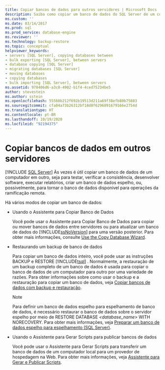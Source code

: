 ```yaml
---
title: Copiar bancos de dados para outros servidores | Microsoft Docs
description: Saiba como copiar um banco de dados do SQL Server de um computador a outro para teste, disponibilizando-o para operações de branch remoto ou por outros motivos.
ms.custom: ''
ms.date: 03/14/2017
ms.prod: sql
ms.prod_service: database-engine
ms.reviewer: ''
ms.technology: backup-restore
ms.topic: conceptual
helpviewer_keywords:
- servers [SQL Server], copying databases between
- bulk exporting [SQL Server], between servers
- database copying [SQL Server]
- migrating databases [SQL Server]
- moving databases
- copying databases
- bulk importing [SQL Server], between servers
ms.assetid: 978406d6-a3c8-4902-b1f4-4ced75234be5
author: stevestein
ms.author: sstein
ms.openlocfilehash: 55560b212f692b19513d211a69f38efb80b75883
ms.sourcegitcommit: cfa04a73b26312bf18d8f6296891679166e2754d
ms.translationtype: HT
ms.contentlocale: pt-BR
ms.lasthandoff: 10/19/2020
ms.locfileid: "92194375"
---
```

# <a name="copy-databases-to-other-servers"></a>Copiar bancos de dados em outros servidores
 [!INCLUDE [SQL Server](../../includes/applies-to-version/sqlserver.md)]
  Às vezes é útil copiar um banco de dados de um computador em outro, seja para testar, verificar a consistência, desenvolver software, executar relatórios, criar um banco de dados espelho, ou, possivelmente, para tornar o banco de dados disponível para operações da ramificação remota.  
  
 Há vários modos de copiar um banco de dados:  
  
-   Usando o Assistente para Copiar Banco de Dados  
  
     Você pode usar o Assistente para Copiar Banco de Dados para copiar ou mover bancos de dados entre servidores ou para atualizar um banco de dados do [!INCLUDE[ssNoVersion](../../includes/ssnoversion-md.md)] para uma versão posterior. Para obter mais informações, consulte [Use the Copy Database Wizard](../../relational-databases/databases/use-the-copy-database-wizard.md).  
  
-   Restaurando um backup de banco de dados  
  
     Para copiar um banco de dados inteiro, você pode usar as instruções BACKUP e RESTORE [!INCLUDE[tsql](../../includes/tsql-md.md)] . Normalmente, a restauração de um backup completo de um banco de dados é usada para copiar o banco de dados de um computador para outro por uma variedade de razões. Para obter informações sobre como usar o backup e a restauração para copiar um banco de dados, veja [Copiar bancos de dados com backup e restauração](../../relational-databases/databases/copy-databases-with-backup-and-restore.md).  
  
    > [!NOTE]  
    >  Para definir um banco de dados espelho para espelhamento de banco de dados, é necessário restaurar o banco de dados sobre o servidor espelho por meio de RESTORE DATABASE *<database_name>* WITH NORECOVERY. Para obter mais informações, veja [Preparar um banco de dados espelho para espelhamento &#40;SQL Server&#41;](../../database-engine/database-mirroring/prepare-a-mirror-database-for-mirroring-sql-server.md).  
  
-   Usando o Assistente para Gerar Scripts para publicar bancos de dados  
  
     Você pode usar o Assistente para Gerar Scripts para transferir um banco de dados de um computador local para um provedor de hospedagem na Web. Para obter mais informações, veja [Assistente para Gerar e Publicar Scripts](../../ssms/scripting/generate-and-publish-scripts-wizard.md).  
  
